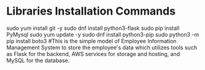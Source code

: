 # Libraries Installation Commands 
sudo yum install git -y
sudo dnf install python3-flask
sudo pip install PyMysql
sudo yum update -y
sudo dnf install python3-pip
sudo python3 -m pip install boto3
 
# This is the simple model of Employee Information Management System to store the employee's data which utilizes tools such as Flask for the backend, AWS services for storage and hosting, and MySQL for the database.

